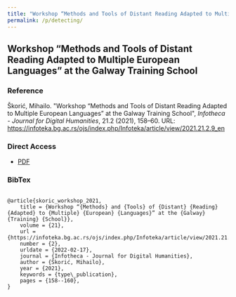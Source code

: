 ```yaml
---
title: "Workshop “Methods and Tools of Distant Reading Adapted to Multiple European Languages” at the Galway Training School"
permalink: /p/detecting/
---
```


<meta name="citation_title" content="Workshop “Methods and Tools of Distant Reading Adapted to Multiple European Languages” at the Galway Training School">
<meta name="citation_author" content="Mihailo Škorić">
<meta name="citation_publication_date" content="2021">
<meta name="citation_journal_name" content="Infotheca - Journal for Digital Humanities">
<meta name="citattion_journal_issue" content="21.2">

## Workshop “Methods and Tools of Distant Reading Adapted to Multiple European Languages” at the Galway Training School

### Reference

Škorić, Mihailo. "Workshop “Methods and Tools of Distant Reading Adapted to Multiple European Languages” at the Galway Training School", _Infotheca - Journal for Digital Humanities_, 21.2 (2021), 158–60. URL: https://infoteka.bg.ac.rs/ojs/index.php/Infoteka/article/view/2021.21.2.9_en

### Direct Access

- [PDF](https://github.com/distantreading/compendium/blob/main/f/workshop.pdf)

### BibTex

```

@article{skoric_workshop_2021,
	title = {Workshop “{Methods} and {Tools} of {Distant} {Reading} {Adapted} to {Multiple} {European} {Languages}” at the {Galway} {Training} {School}},
	volume = {21},
	url = {https://infoteka.bg.ac.rs/ojs/index.php/Infoteka/article/view/2021.21.2.9_en},
	number = {2},
	urldate = {2022-02-17},
	journal = {Infotheca - Journal for Digital Humanities},
	author = {Škorić, Mihailo},
	year = {2021},
	keywords = {type\_publication},
	pages = {158--160},
}


```

<span class='Z3988' title='url_ver=Z39.88-2004&amp;ctx_ver=Z39.88-2004&amp;rfr_id=info%3Asid%2Fzotero.org%3A2&amp;rft_val_fmt=info%3Aofi%2Ffmt%3Akev%3Amtx%3Ajournal&amp;rft.genre=article&amp;rft.atitle=Workshop%20%E2%80%9CMethods%20and%20Tools%20of%20Distant%20Reading%20Adapted%20to%20Multiple%20European%20Languages%E2%80%9D%20at%20the%20Galway%20Training%20School&amp;rft.jtitle=Infotheca%20-%20Journal%20for%20Digital%20Humanities&amp;rft.volume=21&amp;rft.issue=2&amp;rft.aufirst=Mihailo&amp;rft.aulast=%C5%A0kori%C4%87&amp;rft.au=Mihailo%20%C5%A0kori%C4%87&amp;rft.date=2021&amp;rft.pages=158-160&amp;rft.spage=158&amp;rft.epage=160'></span>
